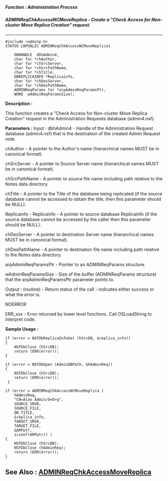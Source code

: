 ##### Function : Administration Process
##### ADMINReqChkAccessNCMoveReplica - Create a "Check Access for Non-cluster Move Replica Creation" request. 
---
```
#include <adminp.h>
STATUS LNPUBLIC ADMINReqChkAccessNCMoveReplica(

	DBHANDLE  dbhAdmin4,
	char far *chAuthor,
	char far *chSrcServer,
	char far *chSrcPathName,
	char far *chTitle,
	DBREPLICAINFO *Replicainfo,
	char far *chDesServer,
	char far *chDesPathName,
	ADMINReqParams far *arpAdminReqParamsPtr,
	WORD  wAdminReqParamsSize);
```
**Description :**

This function creates a "Check Access for Non-cluster Move Replica Creation" 
request in the Administration Requests database (admin4.nsf). 

**Parameters :**
Input :
dbhAdmin4  -  Handle of the Administration Request database (admin4.nsf) that is the destination of the created Admin Request note.

chAuthor  -  A pointer to the Author's name (hierarchical names MUST be in canonical format).

chSrcServer  -  A pointer to Source Server name (hierarchical names MUST be in canonical format).

chSrcPathName  -  A pointer to source file name including path relative to the Notes data directory.

chTitle  -  A pointer to the Title of the database being replicated (if the source database cannot be accessed to obtain the title, then this parameter should be NULL).

Replicainfo  -  Replicainfo - A pointer to source database Replicainfo (if the source database cannot be accessed by the caller then this parameter should be NULL).

chDesServer  -  A pointer to destination Server name (hierarchical names MUST be in canonical format).

chDesPathName  -  A pointer to destination file name including path relative to the Notes data directory.

arpAdminReqParamsPtr  -  Pointer to an ADMINReqParams structure.

wAdminReqParamsSize  -  Size of the buffer (ADMINReqParams structure) that the arpAdminReqParamsPtr parameter points to.

Output :
(routine)  -  Return status of the call - indicates either success or what the error is.

NOERROR

ERR_xxx - Error returned by lower level functions. Call OSLoadString to interpret code.



**Sample Usage :**
```
if (error = NSFDbReplicaInfoGet (hSrcDB, &replica_info))
{
	NSFDbClose (hSrcDB);
	return (ERR(error));
}

if (error = NSFDbOpen (AdminDBPath, &hAdminReq))
{
	NSFDbClose (hSrcDB);
	return (ERR(error));
 }

if (error = ADMINReqChkAccessNCMoveReplica (
	hAdminReq,
	"CN=Alan Admin/O=Org",
	SOURCE_SRVR,
	SOURCE_FILE,
	DB_TITLE,
	&replica_info,
	TARGET_SRVR,
	TARGET_FILE,
	&ARPptr,
	sizeof(ARPptr)) )
{
	NSFDbClose (hSrcDB);
	NSFDbClose (hAdminReq);
	return (ERR(error));
}
```
**See Also :**
[ADMINReqChkAccessMoveReplica](/domino-c-api-docs/reference/Func/ADMINReqChkAccessMoveReplica)
---
